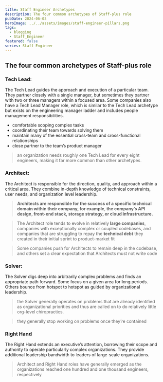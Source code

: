 ```yaml
---
title: Staff Engineer Archetypes
description: The four common archetypes of Staff-plus role
pubDate: 2024-06-03
heroImage: ../../assets/images/staff-engineer-pillars.png
tags:
  - blogging
  - Staff_Engineer
featured: false
series: Staff Engineer
---
```

## The four common archetypes of Staff-plus role
###  Tech Lead:
The Tech Lead guides the approach and execution of a particular team. They partner closely with a single manager, but sometimes they partner with two or three managers within a focused area. Some companies also have a Tech Lead Manager role, which is similar to the Tech Lead archetype but exists on the engineering manager ladder and includes people management responsibilities.
- comfortable scoping complex tasks
- coordinating their team towards solving them
- maintain many of the essential cross-team and cross-functional relationships
- close partner to the team’s product manager

> an organization needs roughly one Tech Lead for every eight engineers, making it far more common than other archetypes.
### Architect:
The Architect is responsible for the direction, quality, and approach within a critical area. They combine in-depth knowledge of technical constraints, user needs, and organization level leadership.

> **Architects are responsible for the success of a specific technical domain within their company, for example, the company’s API design, front-end stack, storage strategy, or cloud infrastructure.**

> The Architect role tends to evolve in relatively **large companies**, companies with exceptionally complex or coupled codebases, and companies that are struggling to repay the **technical debt** they created in their initial sprint to product-market fit

> Some companies push for Architects to remain deep in the codebase, and others set a clear expectation that Architects must not write code
### Solver:
The Solver digs deep into arbitrarily complex problems and finds an appropriate path forward. Some focus on a given area for long periods. Others bounce from hotspot to hotspot as guided by organizational leadership.

> the Solver generally operates on problems that are already identified as organizational priorities and thus are called on to do relatively little org-level chiropractics.

> they generally stop working on problems once they’re contained
### Right Hand 
The Right Hand extends an executive’s attention, borrowing their scope and authority to operate particularly complex organizations. They provide additional leadership bandwidth to leaders of large-scale organizations.

> Architect and Right Hand roles have generally emerged as the organizations reached one hundred and one thousand engineers, respectively